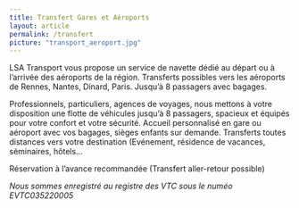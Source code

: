 ```yaml
---
title: Transfert Gares et Aéroports
layout: article
permalink: /transfert
picture: "transport_aeroport.jpg"
---
```


LSA Transport vous propose un service de navette dédié au départ ou à l’arrivée des aéroports de la région. Transferts possibles vers les aéroports de Rennes, Nantes, Dinard, Paris. Jusqu’à 8 passagers avec bagages.

Professionnels, particuliers, agences de voyages, nous mettons à votre disposition une flotte de véhicules jusqu’à 8 passagers, spacieux et équipés pour votre confort et votre sécurité. Accueil personnalisé en gare ou aéroport avec vos bagages, sièges enfants sur demande. Transferts toutes distances vers votre destination (Evénement, résidence de vacances, séminaires, hôtels…

Réservation à l’avance recommandée (Transfert aller-retour possible)

*Nous sommes enregistré au registre des VTC sous le numéo EVTC035220005*
